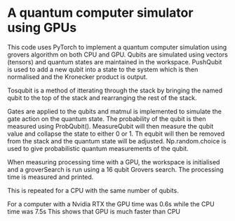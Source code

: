 # A quantum computer simulator using GPUs #
This code uses PyTorch to implement a quantum computer simulation using grovers algorithm on both CPU and GPU. Qubits are simulated using vectors (tensors) and quantum states are maintained in the workspace. PushQubit is used to add a new qubit into a state to the system which is then normalised and the Kronecker product is output. 

Tosqubit is a method of itterating through the stack by bringing the named qubit to the top of the stack and rearranging the rest of the stack. 

Gates are applied to the qubits and matmul is implemented to simulate the gate action on the quantum state. The probability of the qubit is then measured using ProbQubit(). MeasureQubit will then measure the qubit value and collapse the state to either 0 or 1. Th equbit will then be removed from the stack and the quantum state will be adjusted. Np.random.choice is used to give probabilistic quantum measurements of the qubit.

When measuring processing time with a GPU, the workspace is initialised and a groverSearch is run using a 16 qubit Grovers search. The processing time is measured and printed.

This is repeated for a CPU with the same number of qubits. 

For a computer with a Nvidia RTX the GPU time was 0.6s while the CPU time was 7.5s This shows that GPU is much faster than CPU
